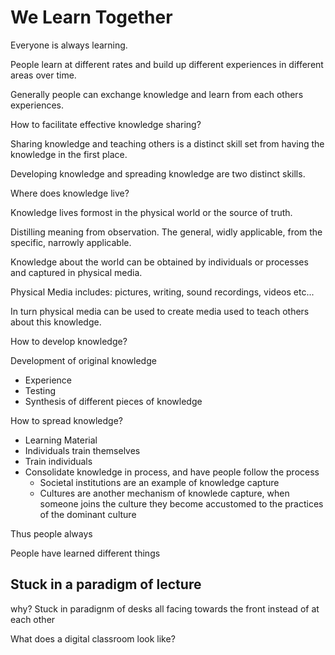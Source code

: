 # We Learn Together

Everyone is always learning.

People learn at different rates and build up different experiences in different areas over time.

Generally people can exchange knowledge and learn from each others experiences.


How to facilitate effective knowledge sharing?

Sharing knowledge and teaching others is a distinct skill set from having the knowledge in the first place.


Developing knowledge and spreading knowledge are two distinct skills.

Where does knowledge live?

Knowledge lives formost in the physical world or the source of truth.

Distilling meaning from observation. The general, widly applicable, from the specific, narrowly applicable.

Knowledge about the world can be obtained by individuals or processes and captured in physical media.

Physical Media includes: pictures, writing, sound recordings, videos etc... 

In turn physical media can be used to create media used to teach others about this knowledge.

How to develop knowledge?

Development of original knowledge

* Experience
* Testing
* Synthesis of different pieces of knowledge


How to spread knowledge?

* Learning Material
* Individuals train themselves
* Train individuals
* Consolidate knowledge in process, and have people follow the process
    * Societal institutions are an example of knowledge capture
    * Cultures are another mechanism of knowlede capture, when someone joins the culture they become accustomed to the practices of the dominant culture


Thus people always


People have learned different things 




## Stuck in a paradigm of lecture

why? Stuck in paradignm of desks all facing towards the front instead of at each other

What does a digital classroom look like?